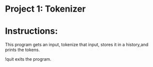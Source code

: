 Project 1: Tokenizer
====================
# Instructions:
This program gets an input, tokenize that input, stores it in a history,and
prints the tokens.

!quit exits the program.
